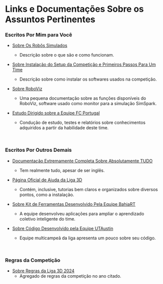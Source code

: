# Links e Documentações Sobre os Assuntos Pertinentes

### Escritos Por Mim para Você 

* [Sobre Os Robôs Simulados](Sobre_Robos.md)
  * Descrição sobre o que são e como funcionam.

* [Sobre Instalação do Setup da Competição e Primeiros Passos Para Um Time](Sobre_Setup.md)
  * Descrição sobre como instalar os softwares usados na competição.

* [Sobre RoboViz](Sobre_RoboViz.md)
  * Uma pequena documentação sobre as funções disponíveis do RoboViz, software usado como monitor para a simulação SimSpark.

* [Estudo Dirigido sobre a Equipe FC Portugal](Referente%20à%20FC%20Portugal/readme.md)
  * Condução de estudo, testes e relatórios sobre conhecimentos adquiridos a partir da habilidade deste time.

<br>

### Escritos Por Outros Demais

* [Documentação Extremamente Completa Sobre Absolutamente TUDO](https://courses.ms.wits.ac.za/~branden/RoboCup/index.html)
  * Tem realmente tudo, apesar de ser inglês.

* [Página Oficial de Ajuda da Liga 3D](https://ssim.robocup.org/3d-simulation/3d-tools/)
  * Contém, inclusive, tutorias bem claros e organizados sobre diversos pontos, como a instalação.

* [Sobre Kit de Ferramentas Desenvolvido Pela Equipe BahiaRT](https://youtu.be/h_s8rA2IS88)
  * A equipe desenvolveu aplicações para ampliar o aprendizado coletivo inteligente do time.

* [Sobre Código Desenvolvido pela Equipe UTAustin](https://youtu.be/5-8YFmJlqhk)
  * Equipe multicampeã da liga apresenta um pouco sobre seu código.

<br>

### Regras da Competição

* [Sobre Regras da Liga 3D 2024](https://github.com/user-attachments/files/19350723/Rules_RoboCupSim3D2024.pdf)
  * Agregado de regras da competição no ano citado.